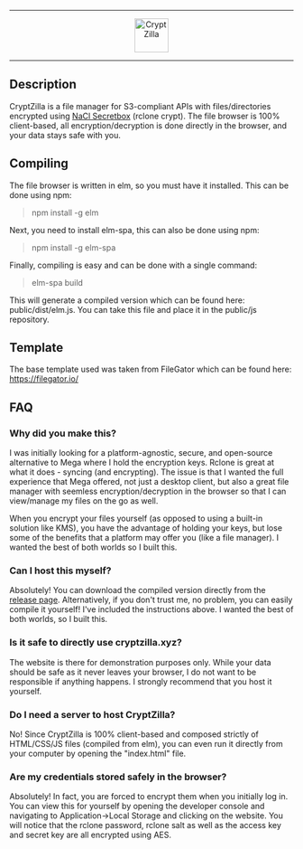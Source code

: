 ***
<p align="center" width="100%">
<img src="https://cryptzilla.xyz/img/logo.png" alt="CryptZilla" height="60">
</p>

***

## Description
CryptZilla is a file manager for S3-compliant APIs with files/directories encrypted using [NaCl Secretbox](https://rclone.org/crypt/) (rclone crypt). The file browser is 100% client-based, all encryption/decryption is done directly in the browser, and your data stays safe with you. 

## Compiling
The file browser is written in elm, so you must have it installed. This can be done using npm:
> npm install -g elm

Next, you need to install elm-spa, this can also be done using npm:
> npm install -g elm-spa

Finally, compiling is easy and can be done with a single command:
> elm-spa build

This will generate a compiled version which can be found here: public/dist/elm.js. You can take this file and place it in the public/js repository.


## Template

The base template used was taken from FileGator which can be found here: https://filegator.io/

## FAQ

### Why did you make this?

I was initially looking for a platform-agnostic, secure, and open-source alternative to Mega where I hold the encryption keys. Rclone is great at what it does - syncing (and encrypting). The issue is that I wanted the full experience that Mega offered, not just a desktop client, but also a great file manager with seemless encryption/decryption in the browser so that I can view/manage my files on the go as well.

When you encrypt your files yourself (as opposed to using a built-in solution like KMS), you have the advantage of holding your keys, but lose some of the benefits that a platform may offer you (like a file manager). I wanted the best of both worlds so I built this.

### Can I host this myself?

Absolutely! You can download the compiled version directly from the [release page](https://github.com/nicprov/cryptzilla/releases). Alternatively, if you don't trust me, no problem, you can easily compile it yourself! I've included the instructions above. I wanted the best of both worlds, so I built this.

### Is it safe to directly use cryptzilla.xyz?

The website is there for demonstration purposes only. While your data should be safe as it never leaves your browser, I do not want to be responsible if anything happens. I strongly recommend that you host it yourself.

### Do I need a server to host CryptZilla?

No! Since CryptZilla is 100% client-based and composed strictly of HTML/CSS/JS files (compiled from elm), you can even run it directly from your computer by opening the "index.html" file.

### Are my credentials stored safely in the browser?

Absolutely! In fact, you are forced to encrypt them when you initially log in. You can view this for yourself by opening the developer console and navigating to Application->Local Storage and clicking on the website. You will notice that the rclone password, rclone salt as well as the access key and secret key are all encrypted using AES.

